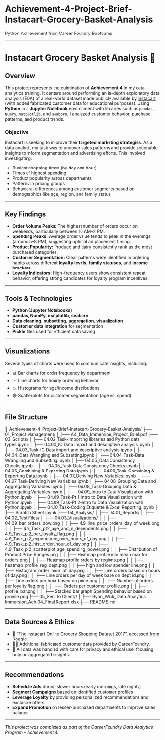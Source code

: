 # Achievement-4-Project-Brief-Instacart-Grocery-Basket-Analysis
Python Achievement from Career Foundry Bootcamp

---

# Instacart Grocery Basket Analysis 🛒

## Overview

This project represents the culmination of **Achievement 4** in my data analytics training. It centers around performing an in-depth exploratory data analysis (EDA) of a real-world dataset made publicly available by [Instacart](https://www.instacart.com/datasets/grocery-shopping-2017) (with added fabricated customer data for educational purposes). Using **Python** in a **Jupyter Notebook** environment with libraries such as `pandas`, `NumPy`, `matplotlib`, and `seaborn`, I analyzed customer behavior, purchase patterns, and product trends.

### Objective

Instacart is seeking to improve their **targeted marketing strategies**. As a data analyst, my task was to uncover sales patterns and provide actionable insights to inform segmentation and advertising efforts. This involved investigating:

- Busiest shopping times (by day and hour)
- Times of highest spending
- Product popularity across departments
- Patterns in pricing groups
- Behavioral differences among customer segments based on demographics like age, region, and family status

---

## Key Findings

- **Order Volume Peaks:** The highest number of orders occur on weekends, particularly between 10 AM–2 PM.
- **Spending Peaks:** Average order value tends to peak in the evenings (around 5–8 PM), suggesting optimal ad placement timing.
- **Product Popularity:** Produce and dairy consistently rank as the most purchased categories.
- **Customer Segmentation:** Clear patterns were identified in ordering habits across different **loyalty levels**, **family statuses**, and **income brackets**.
- **Loyalty Indicators:** High-frequency users show consistent repeat behavior, offering strong candidates for loyalty program incentives.

---

## Tools & Technologies

- **Python (Jupyter Notebooks)**
- **pandas, NumPy, matplotlib, seaborn**
- **Data cleaning**, **subsetting**, **aggregation**, **visualization**
- **Customer data integration** for segmentation
- **Pickle** files used for efficient data saving

---

## Visualizations

Several types of charts were used to communicate insights, including:

- 📊 Bar charts for order frequency by department
- 📈 Line charts for hourly ordering behavior
- 📉 Histograms for age/income distributions
- 🟣 Scatterplots for customer segmentation (age vs. spend)

---

## File Structure


📁 Achievement-4-Project-Brief-Instacart-Grocery-Basket-Analysis/
├── 01_Project Management/
│   ├── A4_Data_Immersion_Project_Brief.pdf
├── 03_Scripts/
│   ├── 04.02_Task-Importing libraries and Python data types.ipynb
│   ├── 04.03_IC Data import and descriptive analysis.ipynb
│   ├── 04.03_Task-IC Data import and descriptive analysis.ipynb
│   ├── 04.04_Data Wrangling and Subsetting.ipynb
│   ├── 04.04_Task-Data Wrangling and Subsetting.ipynb
│   ├── 04.05_Data Consistency Checks.ipynb
│   ├── 04.05_Task-Data Consistency Checks.ipynb
│   ├── 04.06_Combining & Exporting Data.ipynb
│   ├── 04.06_Task-Combining & Exporting Data.ipynb
│   ├── 04.07_Deriving New Variables.ipynb
│   ├── 04.07_Task-Deriving New Variables.ipynb
│   ├── 04.08_Grouping Data and Aggregating Variables.ipynb
│   ├── 04.08_Task-Grouping Data & Aggregating Variables.ipynb
│   ├── 04.09_Intro to Data Visualization with Python.ipynb
│   ├── 04.09_Task-Pt 1-Intro to Data Visualization with Python.ipynb
│   ├── 04.09_Task-Pt 2-Intro to Data Visualization with Python.ipynb
│   ├── 04.10_Task-Coding Etiquette & Excel Reporting.ipynb
│   ├── Scratch Sheet.ipynb
├── 04_Analysis/
│   ├── 04.01_Reports/
│   ├── 04.02_Test Files/
│   ├── 04.03_Visualizations/
│   │   ├── 04.09_bar_orders_dow.png
│   │   ├── 4.9_line_price_orders_day_of_week.png
│   │   ├── 4.9_Task_pt2_age_and_n_dependents.png
│   │   ├── 4.9_Task_pt2_bar_loyalty_flag.png
│   │   ├── 4.9_Task_pt2_expenditure_over_hours_of_day.png
│   │   ├── 4.9_Task_pt2_hist_order_hour_of_day.png
│   │   ├── 4.9_Task_pt2_scatterplot_age_spending_power.png
│   │   ├── Distribution of Product Price Ranges.png
│   │   ├── Heatmap profile min mean max for orders.png
│   │   ├── Heatmap profile orders by regions.png
│   │   ├── heatmap_profile_reg_dept.png
│   │   ├── high and low spender line.png
│   │   ├── Histogram_order_hour_of_day.png
│   │   ├── Line orders based on hours of day.png
│   │   ├── Line orders per day of week base on dept id.png
│   │   ├── Line orders per hour based on price.png
│   │   ├── Number of orders per loyalty flag.png
│   │   ├── Orders per customer profile.png
│   │   ├── profile_bar.png
│   │   ├── Stacked bar graph Spending behavior based on provile.png
├── 05_Sent to Client//
│   ├── Ryan_Wick_Data Analytics Immersion_Ach 04_Final Report.xlsx
├── README.md

---

## Data Sources & Ethics

- 📎 “The Instacart Online Grocery Shopping Dataset 2017”, accessed from Kaggle.
- 🧑‍💼 Additional fabricated customer data provided by CareerFoundry.
- 🔐 All data was handled with care for privacy and ethical use, focusing only on aggregated insights.

---

## Recommendations

- **Schedule Ads** during slower hours (early mornings, late nights)
- **Segment Campaigns** based on identified customer profiles
- **Leverage Loyalty** by providing personalized recommendations and exclusive offers
- **Expand Promotion** on lesser-purchased departments to improve sales balance

---

*This project was completed as part of the CareerFoundry Data Analytics Program – Achievement 4.*
